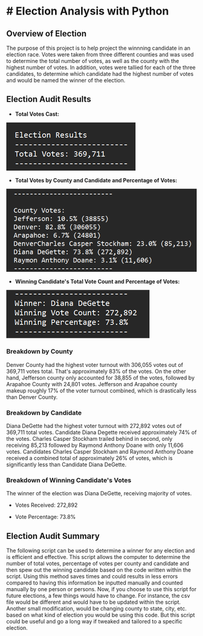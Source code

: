 # # Election Analysis with Python


## Overview of Election 
The purpose of this project is to help project the winnning candidate in an election race. 
Votes were taken from three different counties and was used to determine the total number of
votes, as well as the county with the highest number of votes. In addition, votes were tallied
for each of the three candidates, to determine which candidate had the highest number of votes
and would be named the winner of the election.

## Election Audit Results
- **Total Votes Cast:**

![](Total_Votes.png)

- **Total Votes by County and Candidate and Percentage of Votes:**

![](County_Candidate_Votes.png)

- **Winning Candidate's Total Vote Count and Percentage of Votes:**

![](Winner.png)

### Breakdown by County
Denver County had the highest voter turnout with 306,055 votes out of 369,711 votes total.
That's approximately 83% of the votes. On the other hand, Jefferson county only accounted 
for 38,855 of the votes, followed by Arapahoe County with 24,801 votes. Jefferson and 
Arapahoe county makeup roughly 17% of the voter turnout combined, which is drastically 
less than Denver County.

### Breakdown by Candidate
Diana DeGette had the highest voter turnout with 272,892 votes out of 369,711 total votes.
Candidate Diana Degette received approximately 74% of the votes. Charles Casper Stockham
trailed behind in second, only receiving 85,213 followed by Raymond Anthony Doane with only
11,606 votes. Candidates Charles Casper Stockham and Raymond Anthony Doane received a combined
total of approximately 26% of votes, which is significantly less than Candidate Diana DeGette.

### Breakdown of Winning Candidate's Votes
The winner of the election was Diana DeGette, receiving majority of votes.

  - Votes Received: 272,892

  - Vote Percentage: 73.8%

## Election Audit Summary
The following script can be used to determine a winner for any election and is efficient 
and effective. This script allows the computer to determine the number of total votes,
percentage of votes per county and candidate and then spew out the winning candidate
based on the code written within the script. Using this method saves times and could
results in less errors compared to having this information be inputted manually and 
counted manually by one person or persons. Now, if you choose to use this script for 
future elections, a few things would have to change. For instance, the csv file would be
different and would have to be updated within the script. Another small modification, 
would be changing county to state, city, etc. based on what kind of election you would
be using this code. But this script could be useful and go a long way if tweaked and
tailored to a specific election.
